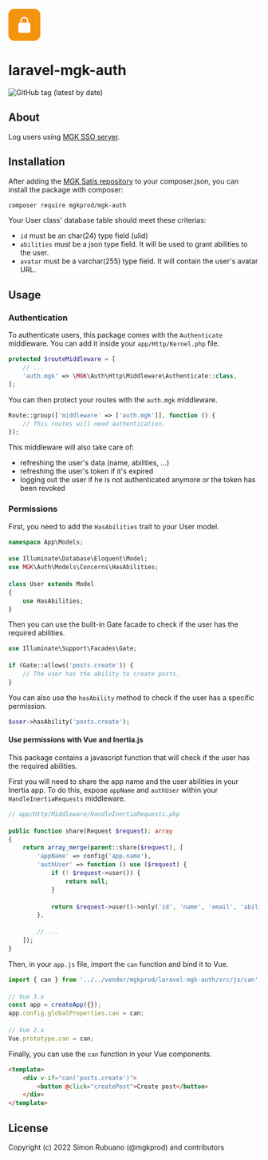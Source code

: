<p><img src="./.github/lock.svg" alt="Auth" width="64px"></p>

# laravel-mgk-auth

![GitHub tag (latest by date)](https://img.shields.io/github/v/tag/mgkprod/laravel-mgk-auth?label=version&style=flat-square)

## About

Log users using [MGK SSO server](https://auth.mgk.dev).

## Installation

After adding the [MGK Satis repository](https://composer.mgk.dev) to your composer.json, you can install the package with composer:

```bash
composer require mgkprod/mgk-auth
```

Your User class' database table should meet these criterias:

- `id` must be an char(24) type field (ulid)
- `abilities` must be a json type field. It will be used to grant abilities to the user.
- `avatar` must be a varchar(255) type field. It will contain the user's avatar URL.

## Usage

### Authentication

To authenticate users, this package comes with the `Authenticate` middleware. You can add it inside your `app/Http/Kernel.php` file.

```php
protected $routeMiddleware = [
    // ...
    'auth.mgk' => \MGK\Auth\Http\Middleware\Authenticate::class,
];
```

You can then protect your routes with the `auth.mgk` middleware.

```php
Route::group(['middleware' => ['auth.mgk']], function () {
    // This routes will need authentication.
});
```

This middleware will also take care of:

- refreshing the user's data (name, abilities, ...)
- refreshing the user's token if it's expired
- logging out the user if he is not authenticated anymore or the token has been revoked

### Permissions

First, you need to add the `HasAbilities` trait to your User model.

```php
namespace App\Models;

use Illuminate\Database\Eloquent\Model;
use MGK\Auth\Models\Concerns\HasAbilities;

class User extends Model
{
    use HasAbilities;
}
```

Then you can use the built-in Gate facade to check if the user has the required abilities.

```php
use Illuminate\Support\Facades\Gate;

if (Gate::allows('posts.create')) {
    // The user has the ability to create posts.
}
```

You can also use the `hasAbility` method to check if the user has a specific permission.

```php
$user->hasAbility('posts.create');
```

#### Use permissions with Vue and Inertia.js

This package contains a javascript function that will check if the user has the required abilities.

First you will need to share the app name and the user abilities in your Inertia app.
To do this, expose `appName` and `authUser` within your `HandleInertiaRequests` middleware.

```php
// app/Http/Middleware/HandleInertiaRequests.php

public function share(Request $request): array
{
    return array_merge(parent::share($request), [
        'appName' => config('app.name'),
        'authUser' => function () use ($request) {
            if (! $request->user()) {
                return null;
            }

            return $request->user()->only('id', 'name', 'email', 'abilities');
        },

        // ...
    ]);
}
```
Then, in your `app.js` file, import the `can` function and bind it to Vue.

```js
import { can } from '../../vendor/mgkprod/laravel-mgk-auth/src/js/can';

// Vue 3.x
const app = createApp({});
app.config.globalProperties.can = can;

// Vue 2.x
Vue.prototype.can = can;
```

Finally, you can use the `can` function in your Vue components.

```html
<template>
    <div v-if="can('posts.create')">
        <button @click="createPost">Create post</button>
    </div>
</template>
```

## License

Copyright (c) 2022 Simon Rubuano (@mgkprod) and contributors
